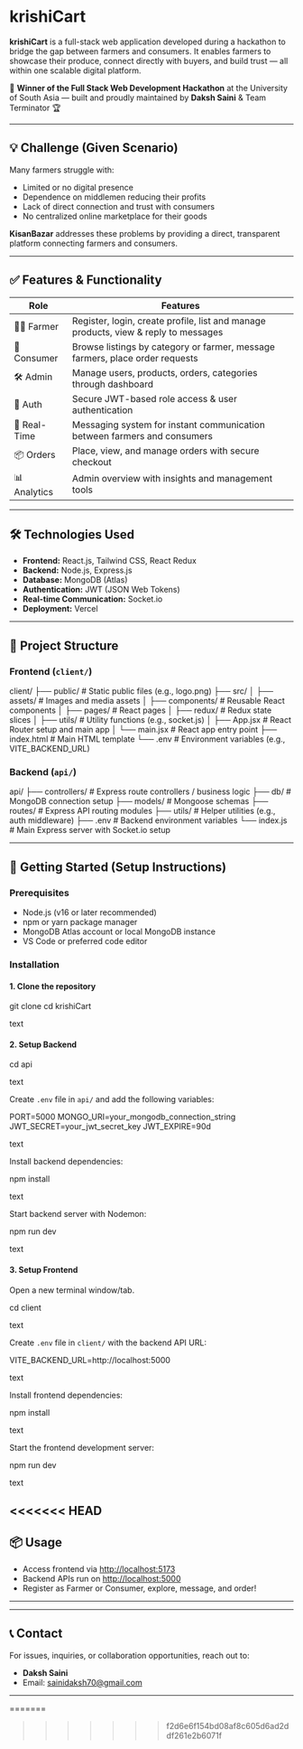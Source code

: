 # krishiCart

**krishiCart** is a full-stack web application developed during a hackathon to bridge the gap between farmers and consumers. It enables farmers to showcase their produce, connect directly with buyers, and build trust — all within one scalable digital platform.

🚀 **Winner of the Full Stack Web Development Hackathon** at the University of South Asia — built and proudly maintained by **Daksh Saini** & Team Terminator 🏆

---

## 💡 Challenge (Given Scenario)

Many farmers struggle with:

- Limited or no digital presence
- Dependence on middlemen reducing their profits
- Lack of direct connection and trust with consumers
- No centralized online marketplace for their goods

**KisanBazar** addresses these problems by providing a direct, transparent platform connecting farmers and consumers.

---

## ✅ Features & Functionality

| Role       | Features                                                                                  |
|------------|-------------------------------------------------------------------------------------------|
| 👨‍🌾 Farmer  | Register, login, create profile, list and manage products, view & reply to messages       |
| 🛒 Consumer | Browse listings by category or farmer, message farmers, place order requests               |
| 🛠️ Admin   | Manage users, products, orders, categories through dashboard                              |
| 🔐 Auth    | Secure JWT-based role access & user authentication                                       |
| 🌿 Real-Time| Messaging system for instant communication between farmers and consumers                  |
| 📦 Orders   | Place, view, and manage orders with secure checkout                                     |
| 📊 Analytics| Admin overview with insights and management tools                                       |

---

## 🛠️ Technologies Used

- **Frontend:** React.js, Tailwind CSS, React Redux
- **Backend:** Node.js, Express.js
- **Database:** MongoDB (Atlas)
- **Authentication:** JWT (JSON Web Tokens)
- **Real-time Communication:** Socket.io
- **Deployment:** Vercel

---

## 📁 Project Structure

### Frontend (`client/`)

client/
├── public/ # Static public files (e.g., logo.png)
├── src/
│ ├── assets/ # Images and media assets
│ ├── components/ # Reusable React components
│ ├── pages/ # React pages
│ ├── redux/ # Redux state slices
│ ├── utils/ # Utility functions (e.g., socket.js)
│ ├── App.jsx # React Router setup and main app
│ └── main.jsx # React app entry point
├── index.html # Main HTML template
└── .env # Environment variables (e.g., VITE_BACKEND_URL)


### Backend (`api/`)

api/
├── controllers/ # Express route controllers / business logic
├── db/ # MongoDB connection setup
├── models/ # Mongoose schemas
├── routes/ # Express API routing modules
├── utils/ # Helper utilities (e.g., auth middleware)
├── .env # Backend environment variables
└── index.js # Main Express server with Socket.io setup

---

## 🚀 Getting Started (Setup Instructions)

### Prerequisites

- Node.js (v16 or later recommended)
- npm or yarn package manager
- MongoDB Atlas account or local MongoDB instance
- VS Code or preferred code editor

### Installation

#### 1. Clone the repository

git clone
cd krishiCart

text

#### 2. Setup Backend

cd api

text

Create `.env` file in `api/` and add the following variables:

PORT=5000
MONGO_URI=your_mongodb_connection_string
JWT_SECRET=your_jwt_secret_key
JWT_EXPIRE=90d

text

Install backend dependencies:

npm install

text

Start backend server with Nodemon:

npm run dev

text

#### 3. Setup Frontend

Open a new terminal window/tab.

cd client

text

Create `.env` file in `client/` with the backend API URL:

VITE_BACKEND_URL=http://localhost:5000

text

Install frontend dependencies:

npm install

text

Start the frontend development server:

npm run dev

text

<<<<<<< HEAD
---

## 📦 Usage

- Access frontend via [http://localhost:5173](http://localhost:5173)
- Backend APIs run on [http://localhost:5000](http://localhost:5000)
- Register as Farmer or Consumer, explore, message, and order!

---
---

## 📞 Contact

For issues, inquiries, or collaboration opportunities, reach out to:

- **Daksh Saini**
- Email: [sainidaksh70@gmail.com](mailto:sainidaksh70@gmail.com)

---
=======
>>>>>>> f2d6e6f154bd08af8c605d6ad2ddf261e2b6071f
